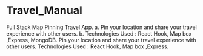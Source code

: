 # Travel_Manual
Full Stack Map Pinning Travel App. 
a. Pin your location and share your travel experience with other users. 
b. Technologies Used : React Hook, Map box ,Express, MongoDB. 
Pin your location and share your travel experience with other users. Technologies Used : React Hook, Map box ,Express.
